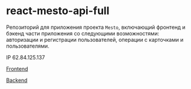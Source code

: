 # react-mesto-api-full
Репозиторий для приложения проекта `Mesto`, включающий фронтенд и бэкенд части приложения со следующими возможностями: авторизации и регистрации пользователей, операции с карточками и пользователями.
  
IP 62.84.125.137

[Frontend](https://mesta.nomoredomains.icu/)

[Backend](https://api.mesta.nomoredomains.icu/)
